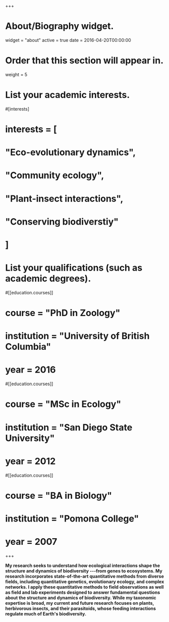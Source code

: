 +++
# About/Biography widget.
widget = "about"
active = true
date = 2016-04-20T00:00:00

# Order that this section will appear in.
weight = 5

# List your academic interests.
#[interests]
#  interests = [
#    "Eco-evolutionary dynamics",
#    "Community ecology",
#    "Plant-insect interactions",
#    "Conserving biodiverstiy"
#  ]

# List your qualifications (such as academic degrees).
#[[education.courses]]
#  course = "PhD in Zoology"
#  institution = "University of British Columbia"
#  year = 2016

#[[education.courses]]
#  course = "MSc in Ecology"
#  institution = "San Diego State University"
#  year = 2012

#[[education.courses]]
#  course = "BA in Biology"
#  institution = "Pomona College"
#  year = 2007
 
+++

**My research seeks to understand how ecological interactions shape the structure and dynamics of biodiversity ---from genes to ecosystems. My research incorporates state-of-the-art quantitative methods from diverse fields, including quantitative genetics, evolutionary ecology, and complex networks. I apply these quantitative methods to field observations as well as field and lab experiments designed to answer fundamental questions about the structure and dynamics of biodiversity. While my taxonomic expertise is broad, my current and future research focuses on plants, herbivorous insects, and their parasitoids, whose feeding interactions regulate much of Earth's biodiversity.**

<!--
My goals as an evolutionary ecologist are twofold: (1) understand how ecological interactions shape the structure and dynamics of biodiversity ---from genes to ecosystems; and (2) communicate the importance of conserving biodiversity through teaching and community outreach.


I study how ecological interactions shape the structure and dynamics of biodiversity ---from genes to ecosystems. I also actively engage in teaching and community outreach to communicate the importance of conserving biodiversity.  
I’m an Evolutionary Ecologist currently doing a postdoc with Jordi Bascompte at the University of Zurich. My scientific goal is to understand how the ecology and evolution of species interactions affect the dynamics of ecosystems and to instill an appreciation for these phenomena in others. Check out the rest of my website to see how I'm achieving this goal.
-->